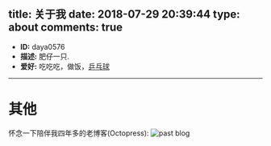 title: 关于我
date: 2018-07-29 20:39:44
type: about
comments: true
---

- **ID:** daya0576
- **描述:** 肥仔一只.
- **爱好:** 吃吃吃，做饭，[乒乓球](/blog/20160711/tablet-tennis/)

---

# 其他
怀念一下陪伴我四年多的老博客(Octopress):
![past blog](https://zblog-static.oss-cn-hangzhou.aliyuncs.com/octopress.gif)

